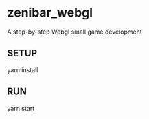 # zenibar_webgl
A step-by-step Webgl small game development


## SETUP

yarn install

## RUN

yarn start